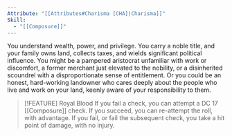 ```yaml
---
Attribute: "[[Attributes#Charisma [CHA]|Charisma]]"
Skill:
  - "[[Composure]]"
---
```

You understand wealth, power, and privilege. You carry a noble title, and your family owns land, collects taxes, and wields significant political influence. You might be a pampered aristocrat unfamiliar with work or discomfort, a former merchant just elevated to the nobility, or a disinherited scoundrel with a disproportionate sense of entitlement. Or you could be an honest, hard-working landowner who cares deeply about the people who live and work on your land, keenly aware of your responsibility to them.

> [!FEATURE] Royal Blood
> If you fail a check, you can attempt a DC 17 [[Composure]] check. If you succeed, you can re-attempt the roll, with advantage. If you fail, or fail the subsequent check, you take a hit point of damage, with no injury.
